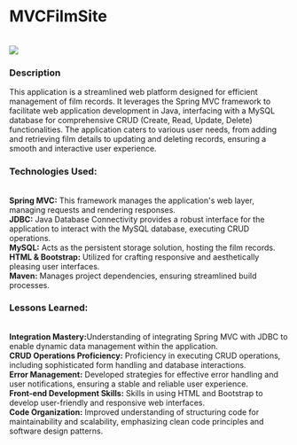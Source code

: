 <h1>MVCFilmSite</h1>
<br>
<img src="https://p7.hiclipart.com/preview/343/191/718/database-computer-icons-microsoft-sql-server-clip-art-database.jpg">
<br>
<h3>Description</h3>
This application is a streamlined web platform designed for efficient management of film records. It leverages the Spring MVC framework to facilitate web application development in Java, interfacing with a MySQL database for comprehensive CRUD (Create, Read, Update, Delete) functionalities. The application caters to various user needs, from adding and retrieving film details to updating and deleting records, ensuring a smooth and interactive user experience.

<h3>Technologies Used:</h3>
<br>
<strong>Spring MVC:</strong> This framework manages the application's web layer, managing requests and rendering responses.
<br>
<strong>JDBC:</strong> Java Database Connectivity provides a robust interface for the application to interact with the MySQL database, executing CRUD operations.
<br>
<strong>MySQL:</strong> Acts as the persistent storage solution, hosting the film records.
<br>
<strong>HTML & Bootstrap:</strong> Utilized for crafting responsive and aesthetically pleasing user interfaces.
<br>
<strong>Maven:</strong> Manages project dependencies, ensuring streamlined build processes.
<br>
<h3>Lessons Learned:</h3>
<br>
<strong>Integration Mastery:</strong>Understanding of integrating Spring MVC with JDBC to enable dynamic data management within the application.
<br>
<strong>CRUD Operations Proficiency:</strong> Proficiency in executing CRUD operations, including sophisticated form handling and database interactions.
<br>
<strong>Error Management:</strong> Developed strategies for effective error handling and user notifications, ensuring a stable and reliable user experience.
<br>
<strong>Front-end Development Skills:</strong> Skills in using HTML and Bootstrap to develop user-friendly and responsive web interfaces.
<br>
<strong>Code Organization:</strong> Improved understanding of structuring code for maintainability and scalability, emphasizing clean code principles and software design patterns.
